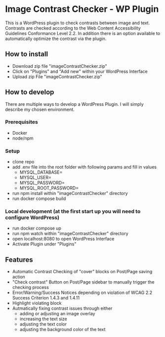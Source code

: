 # Image Contrast Checker - WP Plugin
This is a WordPress plugin to check contrasts between image and text. Contrasts are checked according to the Web Content Accessibility Guidelines Conformance Level 2.2. In addition there is an option available to automatically optimize the contrast via the plugin.

## How to install
- Download zip file "imageContrastChecker.zip"
- Click on "Plugins" and "Add new" within your WordPress Interface
- Upload zip File "imageContrastChecker.zip"

## How to develop
There are multiple ways to develop a WordPress Plugin. I will simply describe my chosen environment.

### Prerequisites 
- Docker
- node/npm

### Setup
- clone repo
- add .env file into the root folder with following params and fill in values
    - MYSQL_DATABASE=
    - MYSQL_USER=
    - MYSQL_PASSWORD=
    - MYSQL_ROOT_PASSWORD=
- run npm install within "imageContrastChecker" directory
- run docker compose build

### Local development (at the first start up you will need to configure WordPress)
- run docker compose up
- run npm watch within "imageContrastChecker" directory 
- open localhost:8080 to open WordPress Interface
- Activate Plugin under "Plugins"

## Features
- Automatic Contrast Checking of "cover" blocks on Post/Page saving action
- "Check contrast" Button on Post/Page sidebar to manually trigger the checking process
- Error/Warning/Success Notices depending on violation of WCAG 2.2 Success Criterion 1.4.3 and 1.4.11
- Highlight violating block
- Autmatically fixing contrast issues through either
    - adding or adjusting an image overlay 
    - increasing the text size
    - adjusting the text color
    - adjusting the background color of the text